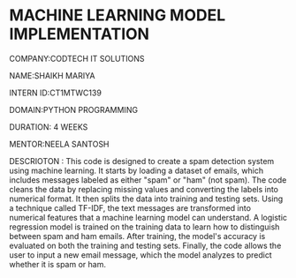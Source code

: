 # MACHINE LEARNING MODEL IMPLEMENTATION

COMPANY:CODTECH IT SOLUTIONS

NAME:SHAIKH MARIYA

INTERN ID:CT1MTWC139

DOMAIN:PYTHON PROGRAMMING

DURATION: 4 WEEKS

MENTOR:NEELA SANTOSH

DESCRIOTON : This code is designed to create a spam detection system using machine learning. It starts by loading a dataset of emails, which includes messages labeled as either "spam" or "ham" (not spam). The code cleans the data by replacing missing values and converting the labels into numerical format. It then splits the data into training and testing sets. Using a technique called TF-IDF, the text messages are transformed into numerical features that a machine learning model can understand. A logistic regression model is trained on the training data to learn how to distinguish between spam and ham emails. After training, the model's accuracy is evaluated on both the training and testing sets. Finally, the code allows the user to input a new email message, which the model analyzes to predict whether it is spam or ham.
